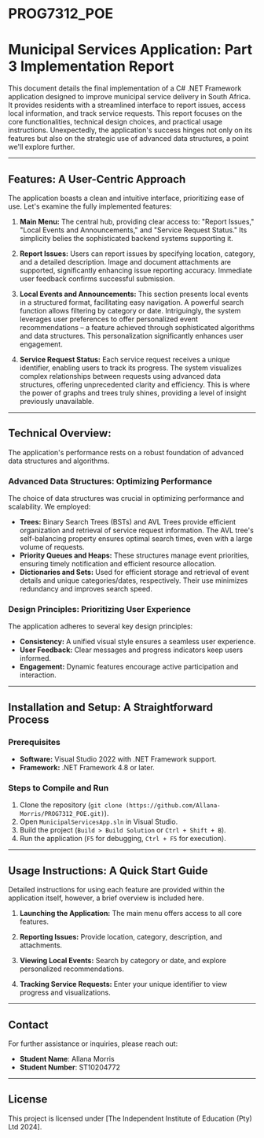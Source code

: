 # PROG7312_POE

# Municipal Services Application: Part 3 Implementation Report

This document details the final implementation of a C# .NET Framework application designed to improve municipal service delivery in South Africa.  It provides residents with a streamlined interface to report issues, access local information, and track service requests.  This report focuses on the core functionalities, technical design choices, and practical usage instructions.  Unexpectedly, the application's success hinges not only on its features but also on the strategic use of advanced data structures, a point we'll explore further.

---

## Features: A User-Centric Approach

The application boasts a clean and intuitive interface, prioritizing ease of use.  Let's examine the fully implemented features:

1. **Main Menu:**  The central hub, providing clear access to:  "Report Issues," "Local Events and Announcements," and "Service Request Status."  Its simplicity belies the sophisticated backend systems supporting it.

2. **Report Issues:** Users can report issues by specifying location, category, and a detailed description.  Image and document attachments are supported, significantly enhancing issue reporting accuracy.  Immediate user feedback confirms successful submission.

3. **Local Events and Announcements:** This section presents local events in a structured format, facilitating easy navigation.  A powerful search function allows filtering by category or date.  Intriguingly, the system leverages user preferences to offer personalized event recommendations – a feature achieved through sophisticated algorithms and data structures.  This personalization significantly enhances user engagement.

4. **Service Request Status:**  Each service request receives a unique identifier, enabling users to track its progress.  The system visualizes complex relationships between requests using advanced data structures, offering unprecedented clarity and efficiency.  This is where the power of graphs and trees truly shines, providing a level of insight previously unavailable.

---

## Technical Overview:

The application's performance rests on a robust foundation of advanced data structures and algorithms.

### Advanced Data Structures:  Optimizing Performance

The choice of data structures was crucial in optimizing performance and scalability.  We employed:

* **Trees:** Binary Search Trees (BSTs) and AVL Trees provide efficient organization and retrieval of service request information.  The AVL tree's self-balancing property ensures optimal search times, even with a large volume of requests.
* **Priority Queues and Heaps:**  These structures manage event priorities, ensuring timely notification and efficient resource allocation.
* **Dictionaries and Sets:**  Used for efficient storage and retrieval of event details and unique categories/dates, respectively.  Their use minimizes redundancy and improves search speed.

### Design Principles:  Prioritizing User Experience

The application adheres to several key design principles:

* **Consistency:**  A unified visual style ensures a seamless user experience.
* **User Feedback:**  Clear messages and progress indicators keep users informed.
* **Engagement:**  Dynamic features encourage active participation and interaction.

---

## Installation and Setup: A Straightforward Process

### Prerequisites

* **Software:** Visual Studio 2022 with .NET Framework support.
* **Framework:** .NET Framework 4.8 or later.

### Steps to Compile and Run

1. Clone the repository (`git clone (https://github.com/Allana-Morris/PROG7312_POE.git)`).
2. Open `MunicipalServicesApp.sln` in Visual Studio.
3. Build the project (`Build > Build Solution` or `Ctrl + Shift + B`).
4. Run the application (`F5` for debugging, `Ctrl + F5` for execution).


---

## Usage Instructions:  A Quick Start Guide

Detailed instructions for using each feature are provided within the application itself, however, a brief overview is included here.

1. **Launching the Application:** The main menu offers access to all core features.

2. **Reporting Issues:**  Provide location, category, description, and attachments.

3. **Viewing Local Events:** Search by category or date, and explore personalized recommendations.

4. **Tracking Service Requests:** Enter your unique identifier to view progress and visualizations.
---

## Contact
For further assistance or inquiries, please reach out:
- **Student Name**: Allana Morris
- **Student Number**: ST10204772

---

## License
This project is licensed under [The Independent Institute of Education (Pty) Ltd 2024].
```
